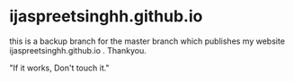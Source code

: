 # ijaspreetsinghh.github.io

this is a backup branch for the master branch which publishes my website ijaspreetsinghh.github.io .
Thankyou.

"If it works, Don't touch it."
